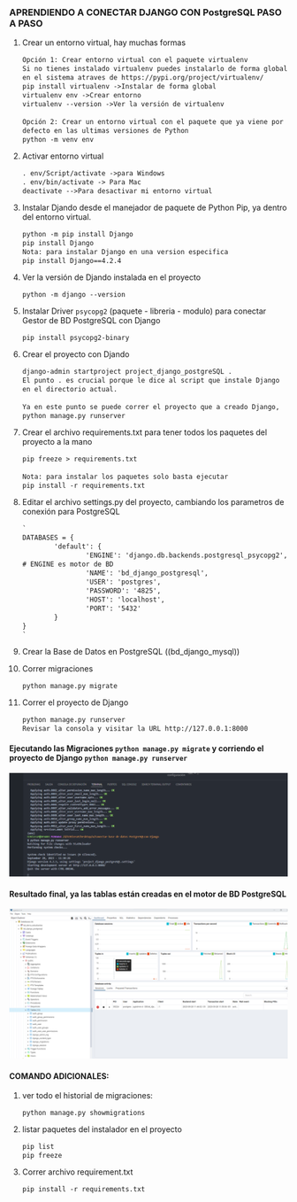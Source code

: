 ### APRENDIENDO A CONECTAR DJANGO CON PostgreSQL PASO A PASO

1.  Crear un entorno virtual, hay muchas formas

        Opción 1: Crear entorno virtual con el paquete virtualenv
        Si no tienes instalado virtualenv puedes instalarlo de forma global en el sistema atraves de https://pypi.org/project/virtualenv/
        pip install virtualenv ->Instalar de forma global
        virtualenv env ->Crear entorno
        virtualenv --version ->Ver la versión de virtualenv

        Opción 2: Crear un entorno virtual con el paquete que ya viene por defecto en las ultimas versiones de Python
        python -m venv env

2.  Activar entorno virtual

        . env/Script/activate ->para Windows
        . env/bin/activate -> Para Mac
        deactivate -->Para desactivar mi entorno virtual

3.  Instalar Djando desde el manejador de paquete de Python Pip, ya dentro del entorno virtual.

        python -m pip install Django
        pip install Django
        Nota: para instalar Django en una version especifica
        pip install Django==4.2.4

4.  Ver la versión de Djando instalada en el proyecto

        python -m django --version

5.  Instalar Driver `psycopg2` (paquete - libreria - modulo) para conectar Gestor de BD PostgreSQL con Django

        pip install psycopg2-binary

6.  Crear el proyecto con Djando

        django-admin startproject project_django_postgreSQL .
        El punto . es crucial porque le dice al script que instale Django en el directorio actual.

        Ya en este punto se puede correr el proyecto que a creado Django,
        python manage.py runserver

7.  Crear el archivo requirements.txt para tener todos los paquetes del proyecto a la mano

        pip freeze > requirements.txt

        Nota: para instalar los paquetes solo basta ejecutar
        pip install -r requirements.txt

8.  Editar el archivo settings.py del proyecto, cambiando los parametros de conexión para PostgreSQL

        `
        DATABASES = {
                'default': {
                        'ENGINE': 'django.db.backends.postgresql_psycopg2',  # ENGINE es motor de BD
                        'NAME': 'bd_django_postgresql',
                        'USER': 'postgres',
                        'PASSWORD': '4825',
                        'HOST': 'localhost',
                        'PORT': '5432'
                }
        }
        `

9.  Crear la Base de Datos en PostgreSQL ((bd_django_mysql))

10. Correr migraciones

        python manage.py migrate

11. Correr el proyecto de Django

        python manage.py runserver
        Revisar la consola y visitar la URL http://127.0.0.1:8000

#### Ejecutando las Migraciones `python manage.py migrate` y corriendo el proyecto de Django `python manage.py runserver`

![](https://raw.githubusercontent.com/urian121/imagenes-proyectos-github/master/servidor-corriendo-django-postgresql.png)

#### Resultado final, ya las tablas están creadas en el motor de BD PostgreSQL

![](https://raw.githubusercontent.com/urian121/imagenes-proyectos-github/master/conexion-postresql-django.png)

#### COMANDO ADICIONALES:

1.  ver todo el historial de migraciones:

        python manage.py showmigrations

2.  listar paquetes del instalador en el proyecto

        pip list
        pip freeze

3.  Correr archivo requirement.txt

        pip install -r requirements.txt
